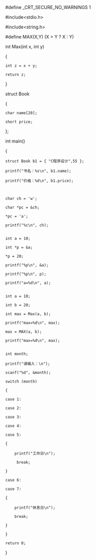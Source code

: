 #define _CRT_SECURE_NO_WARNINGS 1

#include<stdio.h>

#include<string.h>

#define MAX(X,Y) (X > Y ? X : Y)

int Max(int x, int y)

{

	int z = x + y;
  
	return z;
  

}


struct Book

{

	char name[20];
  
	short price;
  
};


int main()

{



	struct Book b1 = { "C程序设计",55 };
  
	printf("书名：%s\n", b1.name);
  
	printf("价格：%d\n", b1.price);
  


	char ch = 'w';
  
	char *pc = &ch;
  
	*pc = 'a';
  
	printf("%c\n", ch);
  

	int a = 10;
  
	int *p = &a;
  
	*p = 20;
  
	printf("%p\n", &a);
  
	printf("%p\n", p);
  
	printf("a=%d\n", a);
  

	int a = 10;
  
	int b = 20;
  
	int max = Max(a, b);
  
	printf("max=%d\n", max);
  
	max = MAX(a, b);
  
	printf("max=%d\n", max);
  

	int month;
  
	printf("请输入：\n");
  
	scanf("%d", &month);
  
	switch (month)
  
	{
  
	case 1:
  
	case 2:
  
	case 3:
  
	case 4:
  
	case 5:
  
	{
  
		printf("工作日\n");
    
	     break;
       
	}
  
	case 6:
  
	case 7:
  
	{
  
		printf("休息日\n");
    
		break;
    
	}
  
	}
  
	return 0;
  
}

